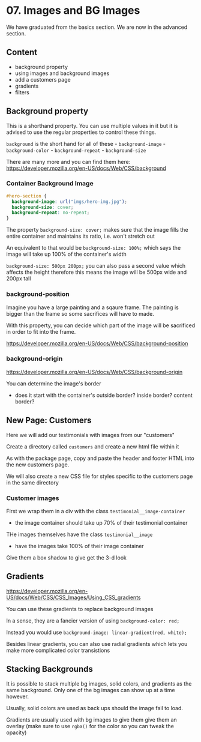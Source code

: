 # 07. Images and BG Images 

We have graduated from the basics section. We are now in the advanced section. 

## Content 

- background property 
- using images and background images 
- add a customers page
- gradients 
- filters 

## Background property 

This is a shorthand property. You can use multiple values in it but it is advised to use 
the regular properties to control these things. 

`background` is the short hand for all of these 
	- `background-image`
	- `background-color`
	- `background-repeat`
	- `background-size`
	
There are many more and you can find them here: https://developer.mozilla.org/en-US/docs/Web/CSS/background

### Container Background Image 

```css
#hero-section {
  background-image: url("imgs/hero-img.jpg");
  background-size: cover;
  background-repeat: no-repeat;
}
```

The property `background-size: cover;` makes sure that the image fills the entire container and maintains its ratio, i.e. won't stretch out 

An equivalent to that would be `background-size: 100%;` which says the image will take up 100% of the container's width 

`background-size: 500px 200px;` you can also pass a second value which affects the height therefore this means the image will be 500px wide and 200px tall 

### background-position

Imagine you have a large painting and a sqaure frame. The painting is bigger than the frame so some sacrifices will have to made. 

With this property, you can decide which part of the image will be sacrificed in order to fit into the frame. 

https://developer.mozilla.org/en-US/docs/Web/CSS/background-position

### background-origin 

https://developer.mozilla.org/en-US/docs/Web/CSS/background-origin

You can determine the image's border
 - does it start with the container's outside border? inside border? content border? 
 
## New Page: Customers

Here we will add our testimonials with images from our "customers" 

Create a directory called `customers` and create a new html file within it 

As with the package page, copy and paste the header and footer HTML into the new customers page.

We will also create a new CSS file for styles specific to the customers page in the same directory 

### Customer images 

First we wrap them in a div with the class `testimonial__image-container`
- the image container should take up 70% of their testimonial container 

THe images themselves have the class `testimonial__image`
- have the images take 100% of their image container 

Give them a box shadow to give get the 3-d look 


## Gradients 

https://developer.mozilla.org/en-US/docs/Web/CSS/CSS_Images/Using_CSS_gradients

You can use these gradients to replace background images

In a sense, they are a fancier version of using `background-color: red;`

Instead you would use `background-image: linear-gradient(red, white);`

Besides linear gradients, you can also use radial gradients which lets you make more complicated color transistions 

## Stacking Backgrounds 

It is possible to stack multiple bg images, solid colors, and gradients as the same background. Only one of the bg images can show up at a time however. 

Usually, solid colors are used as back ups should the image fail to load. 

Gradients are usually used with bg images to give them give them an overlay (make sure to use `rgba()` for the color so you can tweak the opacity) 


